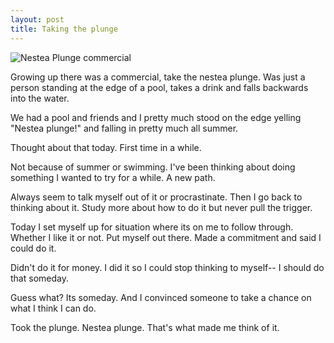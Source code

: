 ```yaml
---
layout: post
title: Taking the plunge
---
```

![Nestea Plunge commercial](http://i1.wp.com/www.retroist.com/wp-content/uploads/2014/07/Ice_Tea_Plunge.jpg)

Growing up there was a commercial, take the nestea plunge. Was just a person standing at the edge of a pool, takes a drink and falls backwards into the water.

We had a pool and friends and I pretty much stood on the edge yelling "Nestea plunge!" and falling in pretty much all summer. 

Thought about that today. First time in a while.

Not because of summer or swimming. I've been thinking about doing something I wanted to try for a while. A new path.

Always seem to talk myself out of it or procrastinate. Then I go back to thinking about it. Study more about how to do it but never pull the trigger. 

Today I set myself up for situation where its on me to follow through. Whether I like it or not. Put myself out there. Made a commitment and said I could do it. 

Didn't do it for money. I did it so I could stop thinking to myself-- I should do that someday. 

Guess what? Its someday. And I convinced someone to take a chance on what I think I can do. 

Took the plunge. Nestea plunge. That's what made me think of it. 

